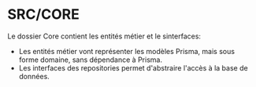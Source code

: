 # SRC/CORE
Le dossier Core contient les entités métier et le sinterfaces:

- Les entités métier vont représenter les modèles Prisma, mais sous forme domaine, sans dépendance à Prisma.
- Les interfaces des repositories permet d'abstraire l'accès à la base de données.